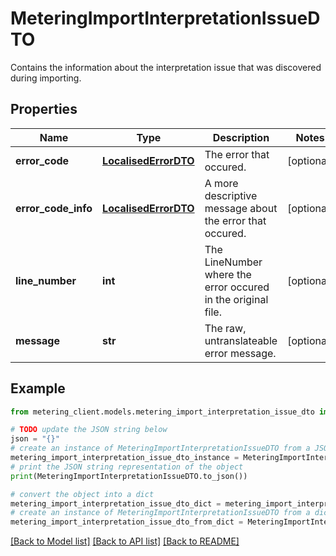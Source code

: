 # MeteringImportInterpretationIssueDTO

Contains the information about the interpretation issue that was discovered during importing.

## Properties

Name | Type | Description | Notes
------------ | ------------- | ------------- | -------------
**error_code** | [**LocalisedErrorDTO**](LocalisedErrorDTO.md) | The error that occured. | [optional] 
**error_code_info** | [**LocalisedErrorDTO**](LocalisedErrorDTO.md) | A more descriptive message about the error that occured. | [optional] 
**line_number** | **int** | The LineNumber where the error occured in the original file. | [optional] 
**message** | **str** | The raw, untranslateable error message. | [optional] 

## Example

```python
from metering_client.models.metering_import_interpretation_issue_dto import MeteringImportInterpretationIssueDTO

# TODO update the JSON string below
json = "{}"
# create an instance of MeteringImportInterpretationIssueDTO from a JSON string
metering_import_interpretation_issue_dto_instance = MeteringImportInterpretationIssueDTO.from_json(json)
# print the JSON string representation of the object
print(MeteringImportInterpretationIssueDTO.to_json())

# convert the object into a dict
metering_import_interpretation_issue_dto_dict = metering_import_interpretation_issue_dto_instance.to_dict()
# create an instance of MeteringImportInterpretationIssueDTO from a dict
metering_import_interpretation_issue_dto_from_dict = MeteringImportInterpretationIssueDTO.from_dict(metering_import_interpretation_issue_dto_dict)
```
[[Back to Model list]](../README.md#documentation-for-models) [[Back to API list]](../README.md#documentation-for-api-endpoints) [[Back to README]](../README.md)


